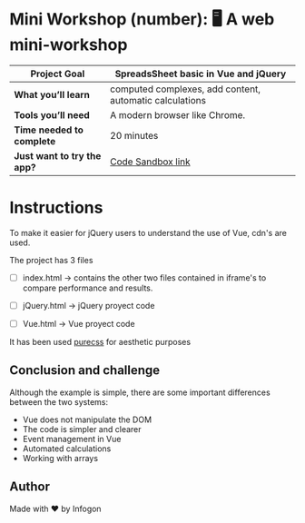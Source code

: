 # Mini Workshop (number):  🖥️ A web mini-workshop

| **Project Goal**      | SpreadsSheet basic in Vue and jQuery                    |
| --------------------- | ------------------------------------------------------- |
| **What you’ll learn** | computed complexes, add content, automatic calculations |
| **Tools you’ll need** | A modern browser like Chrome.                           |
| **Time needed to complete** | 20 minutes  
| **Just want to try the app?** | [Code Sandbox link](https://codesandbox.io/s/v869o8p08l)                                                              

# Instructions

To make it easier for jQuery users to understand the use of Vue, cdn's are used.

The project has 3 files

- [ ] index.html -> contains the other two files contained in iframe's to compare performance and results.

- [ ] jQuery.html -> jQuery proyect code

- [ ] Vue.html -> Vue proyect code

It has been used [purecss](https://unpkg.com/purecss@1.0.0/build/forms-min.css) for aesthetic purposes

## Conclusion and challenge

Although the example is simple, there are some important differences between the two systems: 

* Vue does not manipulate the DOM
* The code is simpler and clearer
* Event management in Vue
* Automated calculations
* Working with arrays

## Author

Made with ❤️ by Infogon






​                                                            
